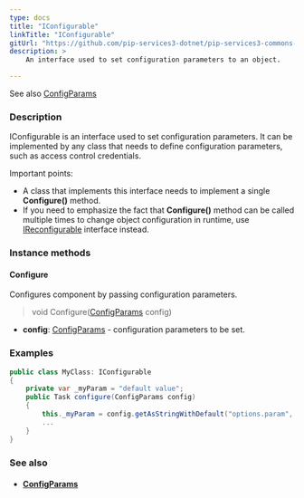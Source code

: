 ```yaml
---
type: docs
title: "IConfigurable"
linkTitle: "IConfigurable"
gitUrl: "https://github.com/pip-services3-dotnet/pip-services3-commons-dotnet"
description: > 
    An interface used to set configuration parameters to an object. 

---
```

See also [ConfigParams](../config_params)

### Description

IConfigurable is an interface used to set configuration parameters. It can be implemented by any class that needs to define configuration parameters, such as access control credentials. 

Important points:   

- A class that implements this interface needs to implement a single **Configure()** method.  
- If you need to emphasize the fact that **Configure()** method can be called multiple times
    to change object configuration in runtime, use [IReconfigurable](../ireconfigurable) interface instead.  

### Instance methods

#### Configure
Configures component by passing configuration parameters.

> void Configure([ConfigParams](../config_params) config)

- **config**: [ConfigParams](../config_params) - configuration parameters to be set.

### Examples

```cs
public class MyClass: IConfigurable 
{
    private var _myParam = "default value";
    public Task configure(ConfigParams config)
    {
        this._myParam = config.getAsStringWithDefault("options.param", myParam);
        ...
    }
}
```
### See also
- #### [ConfigParams](../config_params)
